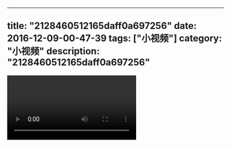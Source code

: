 
---
title: "2128460512165daff0a697256"
date: 2016-12-09-00-47-39
tags: ["小视频"]
category: "小视频"
description: "2128460512165daff0a697256"
---
<video src="http://ohtsqip0g.bkt.clouddn.com/2128460512165daff0a697256.mp4" controls="controls"></video>
